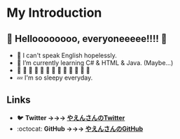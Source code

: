 # My Introduction
## **👋 Helloooooooo, everyoneeeee!!!! 🦇**
- 👶 I can't speak English hopelessly.
- 🌱 I’m currently learning C# & HTML & Java. (Maybe...)
- 📢 📢 📢 📢 📢 📢 📢 📢 📢 📢 📢 📢 📢
- 💤 I'm so sleepy everyday.

## Links
- 🐦 **Twitter →→→ [やえんさんのTwitter](https://twitter.com/yaendayo)**
- :octocat: **GitHub →→→ [やえんさんのGitHub](https://github.com/yaen333)**

<!---
yaen333/yaen333 is a ✨ special ✨ repository because its `README.md` (this file) appears on your GitHub profile.
You can click the Preview link to take a look at your changes.
zzzzzzzzzzzzzzzzzzzzzzzzzzzzzzzzzzzzzzzzz.............................................
--->
